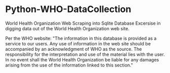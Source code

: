 # Python-WHO-DataCollection
World Health Organization Web Scraping into Sqlite Database
Excersise in digging data out of the World Health Organization web site.

Per the WHO website: 
"The information in this database is provided as a service to our users. Any use of information in the web site should be accompanied by an acknowledgment of WHO as the source. The responsibility for the interpretation and use of the material lies with the user. In no event shall the World Health Organization be liable for any damages arising from the use of the information linked to this section."
